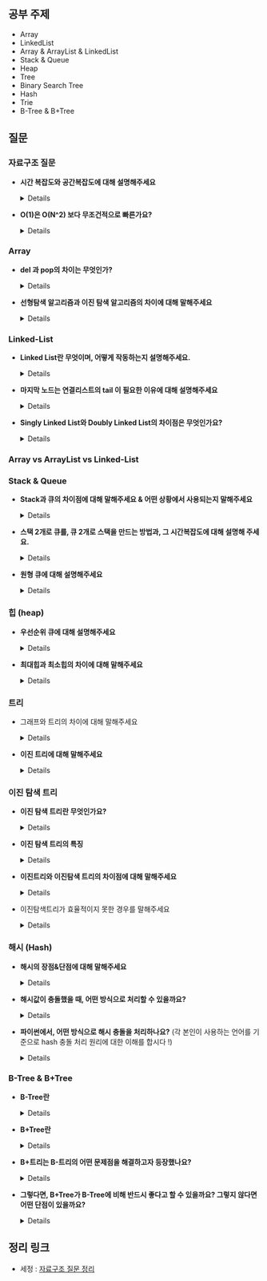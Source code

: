 ## 공부 주제
- Array
- LinkedList
- Array & ArrayList & LinkedList
- Stack & Queue
- Heap
- Tree
- Binary Search Tree
- Hash
- Trie
- B-Tree & B+Tree

## 질문 

### 자료구조 질문

- **시간 복잡도와 공간복잡도에 대해 설명해주세요**

    <details>
    - 시간 복잡도 : 문제의 크기와 이를 해결하는 데 걸리는 시간 사이의 관계
    - 공간 복잡도 : 문제의 크기와 이를 해결하는 데 필요한 메모리 공간 사이의 관계
    </details>


- **O(1)은 O(N^2) 보다 무조건적으로 빠른가요?**

    <details>
    - O(1) : 입력 크기에 관계없이 일정한 실행시간을 가지는 알고리즘
        - 일정 시간을 가져, 안정적인 성능을 가지느다.
    - O(n^2) : 입력 크기의 제곱에 비례하는 실행시간을 가지는 알고리즘
    - 입력크기가 매우 작을 때에는 O(n^2)가 O(1) 보다 빠를 수 있지만, 일반적으로 O(1)이 더 빠르다.
    </details>

### Array

- **del 과 pop의 차이는 무엇인가?**

    <details>
    - del과 pop은 지우고자 하는 리스트의 인덱스를 받아서 지우는 방식
    - pop은 지워진 <인덱스의 값>을 반환하지만,
    - del은 반환하지 않는다.
    - 이 차이 때문에 미세하게 del이 pop 보다 수행속도가 더 빠르다.
    - remove와 동일하게 pop과 del은 특정 인덱스를 삭제한 다음 리스트를 재조정 한다.
    - del이 가장 빠르고, pop과 remove는 비슷한 수행시간을 갖는다.
    </details>

- **선형탐색 알고리즘과 이진 탐색 알고리즘의 차이에 대해 말해주세요**

    <details>
    - 선형 탐색 알고리즘 (Linear Search)
        - 리스트의 길이에 비례하는 시간 소요 : `O(n)`
        - 최악의 경우 : 모든 원소를 다 비교해야 한다
    - 이진 탐색 알고리즘 (Binary Serach)
        - 탐색하려는 리스트가 이미 정렬되어 있는 경우에만 적용 가능
        - 크기 순으로 정렬되어 있다는 성질을 이용
        - 한 번 비교가 일어날 때마다 리스트를 반씩 줄임
        - `O(logn)`
    </details>

### Linked-List

- **Linked List란 무엇이며, 어떻게 작동하는지 설명해주세요.**

    <details>
    - 구성 요소(Node)
        - data
        - Link (next)
    - 데이터의 모음을 저장하는 자료구조 중 하나
    - 각각의 데이터는 노드라고 불리는 객체로 표현되며, 이 노드는 데이터를 저장하는 데이터 필드와 다음 노드를 가리키는 포인터 필드로 구성
    - 이러한 방식으로 노드들이 연결된 구조를 가지고 있으며, 이 노드는 순서대로 나열
        - 첫번째 노드는 연결리스트의 head
        - 마지막 노드는 연결리스트의 tail
        - 중간에 새로운 노드를 삽입하거나, 노드를 삭제하거나, 검색하는 연산
    - Linked List의 장점
        - 삽입 삭제가 O(1)의 시간복잡도로 가능
    - 단점
        - 데이터를 검색하거나 특정 위치에 있는 데이터를 가져오는 데 O(n)의 시간복잡도가 필요하다
        - 데이터의 주소를 저장하므로, 배열보다 많은 메모리를 사용할 수 있다.
    </details>

- **마지막 노드는 연결리스트의 tail 이 필요한 이유에 대해 설명해주세요**

    <details>
    뒤에 삽입이 필요한다 할 때 앞에서부터 탐색하는 것 보다 tail에 하나를 더 붙이는게 효율적
    </details>

- **Singly Linked List와 Doubly Linked List의 차이점은 무엇인가요?**
    
    <details>
    - Doubly Linked-List
        - Singly Linked - List
            - 각 노드가 다음 노드를 가리키는 포인터 필드 하나만 가지고 있는 구조
            - 각 노드는 다음 노드에 대한 정보만 가지고 있으며, 이전 노드에 대한 정보는 가지고 있지 않다.
            - 각 노드는 다음 노드를 참조하여, 순서대로 연결된 구조를 가진다.
        - 각 노드가 이전 노드와 다음 노드를 모두 가리키는 포인터 필드 두개를 가지고 있는 구조
        - 각 노드는 이전 노드와 다음 노드에 대한 정보를 모두 가지고 있으며, 이전 노드와 다음 노드 모두에 대한 연결이 존재
    </details>

### Array vs ArrayList vs Linked-List


### Stack & Queue

- **Stack과 큐의 차이점에 대해 말해주세요 & 어떤 상황에서 사용되는지 말해주세요**
    
    <details>
    - 스택
        - 자료를 선형적으로 저장하는 자료구조
        - 마지막에 삽입된 자료가 가장 먼저 꺼내진다.
        - 수식 계산, 함수 호출, 브라우저의 뒤로 가기
    - 큐
        - 자료를 일렬로 저장하는 자료 구조
        - 처음에 삽입된 자료가 가장 먼저 꺼내지는 FIFO
        - 대기열 처리, 너비우선탐색, 캐시

    </details>

- **스택 2개로 큐를, 큐 2개로 스택을 만드는 방법과, 그 시간복잡도에 대해 설명해 주세요.**

    <details>
    - 스택 2개로 큐
        - 하나의 스택은 데이터를 저장하기 위한 스택
        - 다른 하나의 스택은 역순으로 데이터를 저장하기 위한 스택
        - 데이터를 삽입하기 위해서는 먼저 데이터를 역순으로 저장하는 스택에 데이터를 삽입하고, 그 다음 데이터를 저장하는 스택에서 데이터를 삽입
        - 데이터를 삭제하기 위해서는 역순으로 저장된 스택에서 데이터를 팝하면 큐에서 가장 오래된 데이터를 삭제할 수 있습니다.
    - 큐 2개로 스택
        - 데이터를 삽입할 때는 하나의 큐에 데이터를 삽입
        - 데이터를 삭제할 때는 다른 큐로 모든 데이터를 이동시키면서
        - 가장 마지막에 삽입된 데이터를 제거
    </details>

- **원형 큐에 대해 설명해주세요**

    <details>
    - 큐에 빈 메모리가 남아 있어도, 꽉 차있는 것으로 판단할 수 있다.
    - 논리적으로 배열의 처음과 끝이 연결되어 있는 것으로 간주함
    - 공백, 포화 상태를 구분하기 위해 자리 하나를 항상 비워둔다.
    </details>


### 힙 (heap)

- **우선순위 큐에 대해 설명해주세요**

    <details>
    - 큐는 먼저 들어오는 데이터가 먼저 나가는 FIFO형식의 자료구조
    - 우선순위 큐는 먼저 들어오는 데이터가 아니라, 우선순위가 높은 데이터가 먼저 나가는 형태의 자료구조
        - 힙을 이용하여 구현
    </details>

- **최대힙과 최소힙의 차이에 대해 말해주세요**
    
    <details>
    - 최대힙 : 부모 노드의 키 값이 자식 노드의 키 값보다 크거나 같은 완전 이진 트리
    - 최소힙 : 부모 노드의 키 값이 자식 노드의 키 값보다 작거나 같은 완전 이진 트리
    </details>


### 트리

- 그래프와 트리의 차이에 대해 말해주세요

    <details>
    - 그래프
        - 방향성 : 방향 그래프 혹은 무방향 그래프
        - 순환성 : 순환 및 비순환
        - 루트 노드 존재 여부 : 루트 노드가 없음
        - 노드 간 관계성 : 부모와 자식 관계 없음
        - 모델의 종류 : 네트워크 모델

    - 트리
        - 방향성 : 방향그래프
        - 순환성 : 비순환
        - 루트 노드 존재 여부 : 루트 노드가 존재
        - 노드 간 관계성 : 부모와 자식 관계
        - 모델의 종류 : 계층 모델
    </details>

- **이진 트리에 대해 말해주세요**

    <details>
    - 모든 노드의 차수가 2 이하인 트리
    - 재귀적으로 정의할 수 있다.
    - 루트노드 + 왼쪽 서브트리 + 오른쪽 서브트리
    </details>


### 이진 탐색 트리

- **이진 탐색 트리란 무엇인가요?**

    <details>
    - 이진탐색 : **탐색에 소요되는 시간복잡도는 O(logN)**, but 삽입,삭제가 불가능
    - 연결리스트 : **삽입, 삭제의 시간복잡도는 O(1)**, but 탐색하는 시간복잡도가 O(N)
    - 이 두가지를 합하여 장점을 모두 얻는 것이 **'이진탐색트리'**
    - 즉, 효율적인 탐색 능력을 가지고, 자료의 삽입 삭제도 가능하게 만들자
    </details>

- **이진 탐색 트리의 특징**

    <details>
    - 각 노드의 자식이 2개 이하
    - 각 노드의 왼쪽 자식은 부모보다 작고, 오른쪽 자식은 부모보다 큼
    - 중복된 노드가 없어야 함
    </details>

- **이진트리와 이진탐색 트리의 차이점에 대해 말해주세요**

    <details>
    - 이진탐색 트리
        - 왼쪽 자식 노드의 값은 현재 노드의 값보다 작습니다.
        - 오른쪽 자식 노드의 값은 현재 노드의 값보다 큽니다.
    - 이진탐색트리는 데이터를 정렬된 상태로 저장하기 위해 사용되는 자료구조
    - 이진트리와 이진탐색트리의 가장 큰 차이점은 노드들의 정렬 여부
    - 이진탐색트리는 모든 노드가 정렬되어 있기 때문에 검색과 삽입, 삭제 연산이 빠르게 수행될 수 있습니다
    - 이진트리는 정렬되어 있지 않기 때문에 검색 연산의 경우 모든 노드를 탐색해야 하는 최악의 경우(O(N))가 발생할 수 있습니다.
    </details>

- 이진탐색트리가 효율적이지 못한 경우를 말해주세요
    
    <details>
    한쪽으로 치우쳐진 균형이 이루어지지 않은 이진탐색 트리 -> 선형 탐색과 동등한 복잡도를 가진 경우
    
    - O(n)
    - 그러면 이진탐색트리를 사용할 이유가 있을까?
        - 이를 바로잡기 위해
        - AVL Tree, RedBlack Tree
    </details>


### 해시 (Hash)

- **해시의 장점&단점에 대해 말해주세요**

    <details>
    - 해시테이블은 key-value가 1:1로 매핑되어 있기 때문에 삽입, 삭제, 검색의 과정에서 모두 평균적으로O(1)의 시간복잡도를 가지고 있다.
    - 단점
        - 해시 충돌이 발생
        - 순서/관계가 있는 배열에는 어울리지 않는다.
        - 공간 효율성이 떨어진다.
    </details>

- **해시값이 충돌했을 때, 어떤 방식으로 처리할 수 있을까요?**

    <details>
    1. **체이닝** : 연결리스트로 노드를 계속 추가해나가는 방식 (제한 없이 계속 연결 가능, but 메모리 문제)
    2. **Open Addressing** : 해시 함수로 얻은 주소가 아닌 다른 주소에 데이터를 저장할 수 있도록 허용 (해당 키 값에 저장되어있으면 다음 주소에 저장)
    3. **선형 탐사** : 정해진 고정 폭으로 옮겨 해시값의 중복을 피함
    4. **제곱 탐사** : 정해진 고정 폭을 제곱수로 옮겨 해시값의 중복을 피함
    </details>

- **파이썬에서, 어떤 방식으로 해시 충돌을 처리하나요?** (각 본인이 사용하는 언어를 기준으로 hash 충돌 처리 원리에 대한 이해를 합시다 !)
    
    <details>
    파이썬의 딕셔너리(dict) 타입은 내부적으로 해시 테이블을 사용하며, 이를 통해 매우 빠른 검색과 삽입을 제공합니다. 하지만, 해시 충돌이 발생하면 체이닝을 통해 해결하므로, 최악의 경우에는 검색 및 삽입이 O(n)의 시간복잡도를 가질 수 있습니다. 그러나 대부분의 경우에는 충돌이 거의 발생하지 않기 때문에, 딕셔너리 타입은 매우 높은 성능을 보입니다.

    출처 : GPT (불확실할 수 있으니 개인이 더 공부해보기)
    </details>


### B-Tree & B+Tree

- **B-Tree란**

    <details>
    - 이진 트리를 확장해서 많은 자식을 갖을 수 있는 균형 트리
    - key들이 항상 오름차순으로 정렬되어 구성
    - Branch와 Leaf 노드가 key와 data를 저장
    </details>

- **B+Tree란**

    <details>
    - B트리를 확장해서 데이터의 빠른 접근을 위한 인덱스 역할만 하는 비단말 노드를 추가한 트리(리프들이 연결되어 있음)
    - Branch 노드는 key만 저장-하나의 노드에 더 많은 key를 담을 수 있게 되므로 트리의 높이가 B 트리에 비해 더 낮아진다.(cache hit를 높임)
    - Leaf 노드는 Key와 Data를 저장하고 Linked List로 연결되어 있음(검색에 유용)
    </details>

- **B+트리는 B-트리의 어떤 문제점을 해결하고자 등장했나요?**
    
    <details>
    B-트리의 순회작업에 대한 문제점. <br>
    
    풀 스캔 시 B트리는 모든 노드를 확인해야하지만, B+ 트리의 경우 리프노드에 연결된 연결리스트로 선형 탐색이 가능하다.
    </details>

- **그렇다면, B+Tree가 B-Tree에 비해 반드시 좋다고 할 수 있을까요? 그렇지 않다면 어떤 단점이 있을까요?**
    
    <details>
    B Tree의 경우 best case에는 루트에서 끝날수 있지만, B+Tree의 경우 무조건 leaf노드까지 가야한다.
    </details>

## 정리 링크

* 세정 : [자료구조 질문 정리](https://evening-november-9ec.notion.site/15-8188fa8e3aff49ca9ce02158b30dc946)